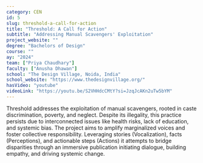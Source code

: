 ```yaml
---
category: CEN
id: 5
slug: threshold-a-call-for-action
title: "Threshold: A Call for Action"
subtitle: "Addressing Manual Scavengers' Exploitation"
project_website: ""
degree: "Bachelors of Design"
course: ""
ay: "2024"
team: ["Priya Chaudhary"]
faculty: ["Anusha Dhawan"]
school: "The Design Village, Noida, India"
school_website: "https://www.thedesignvillage.org/"
hasVideo: "youtube"
videoLink: "https://youtu.be/S2VHHdcCMtY?si=JzqJcAKn2uTw5bYM"
---
```


Threshold addresses the exploitation of manual scavengers, rooted in caste discrimination, poverty, and neglect. Despite its illegality, this practice persists due to interconnected issues like health risks, lack of education, and systemic bias. The project aims to amplify marginalized voices and foster collective responsibility. Leveraging stories (Vocalization), facts (Perceptions), and actionable steps (Actions) it attempts to bridge disparities through an immersive publication initiating dialogue, building empathy, and driving systemic change.

